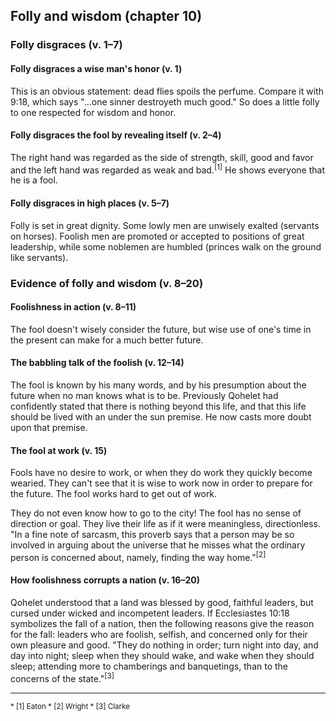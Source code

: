 ## Folly and wisdom (chapter 10)

### Folly disgraces (v. 1–7)

#### Folly disgraces a wise man's honor (v. 1)

This is an obvious statement: dead flies spoils the perfume. Compare it with 9:18, which says "...one sinner destroyeth much good." So does a little folly to one respected for wisdom and honor.

#### Folly disgraces the fool by revealing itself (v. 2–4)

The right hand was regarded as the side of strength, skill, good and favor and the left hand was regarded as weak and bad.<sup>[1]</sup> He shows everyone that he is a fool.

#### Folly disgraces in high places (v. 5–7)

Folly is set in great dignity. Some lowly men are unwisely exalted (servants on horses). Foolish men are promoted or accepted to positions of great leadership, while some noblemen are humbled (princes walk on the ground like servants).

### Evidence of folly and wisdom (v. 8–20)

#### Foolishness in action (v. 8–11)

The fool doesn't wisely consider the future, but wise use of one's time in the present can make for a much better future.

#### The babbling talk of the foolish (v. 12–14)

The fool is known by his many words, and by his presumption about the future when no man knows what is to be. Previously Qohelet had confidently stated that there is nothing beyond this life, and that this life should be lived with an under the sun premise. He now casts more doubt upon that premise.

#### The fool at work (v. 15)

Fools have no desire to work, or when they do work they quickly become wearied. They can't see that it is wise to work now in order to prepare for the future. The fool works hard to get out of work.

They do not even know how to go to the city! The fool has no sense of direction or goal. They live their life as if it were meaningless, directionless. "In a fine note of sarcasm, this proverb says that a person may be so involved in arguing about the universe that he misses what the ordinary person is concerned about, namely, finding the way home."<sup>[2]</sup>

#### How foolishness corrupts a nation (v. 16–20)

Qohelet understood that a land was blessed by good, faithful leaders, but cursed under wicked and incompetent leaders. If Ecclesiastes 10:18 symbolizes the fall of a nation, then the following reasons give the reason for the fall: leaders who are foolish, selfish, and concerned only for their own pleasure and good. "They do nothing in order; turn night into day, and day into night; sleep when they should wake, and wake when they should sleep; attending more to chamberings and banquetings, than to the concerns of the state."<sup>[3]</sup>

---

<small>
* [1] Eaton
* [2] Wright
* [3] Clarke
</small>
